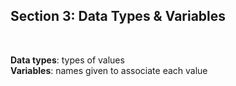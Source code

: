 ## Section 3: Data Types & Variables
<br>

**Data types**: types of values <br>
**Variables**: names given to associate each value

